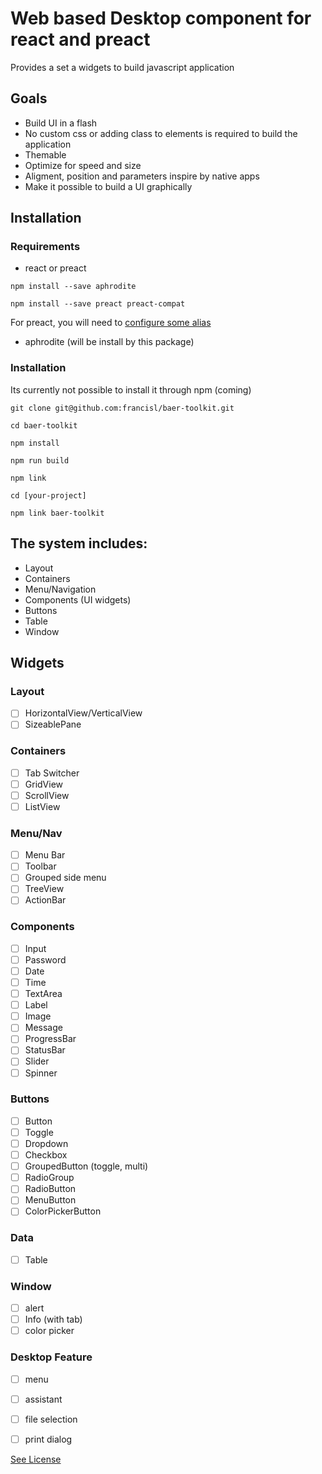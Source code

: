 # Web based Desktop component for react and preact

Provides a set a widgets to build javascript application

## Goals
- Build UI in a flash
- No custom css or adding class to elements is required to build the application
- Themable
- Optimize for speed and size
- Aligment, position and parameters inspire by native apps
- Make it possible to build a UI graphically

## Installation

### Requirements

- react or preact

`npm install --save aphrodite`

`npm install --save preact preact-compat`

For preact, you will need to [configure some alias](https://preactjs.com/guide/switching-to-preact)

- aphrodite (will be install by this package)

### Installation

Its currently not possible to install it through npm (coming)

```
git clone git@github.com:francisl/baer-toolkit.git

cd baer-toolkit

npm install

npm run build

npm link

cd [your-project]

npm link baer-toolkit
```

## The system includes:
- Layout 
- Containers
- Menu/Navigation
- Components (UI widgets)
- Buttons
- Table
- Window

## Widgets

### Layout
- [ ] HorizontalView/VerticalView
- [ ] SizeablePane

### Containers
- [ ] Tab Switcher
- [ ] GridView
- [ ] ScrollView
- [ ] ListView

### Menu/Nav
- [ ] Menu Bar
- [ ] Toolbar
- [ ] Grouped side menu
- [ ] TreeView
- [ ] ActionBar

### Components
- [ ] Input
- [ ] Password
- [ ] Date
- [ ] Time
- [ ] TextArea
- [ ] Label
- [ ] Image
- [ ] Message
- [ ] ProgressBar
- [ ] StatusBar
- [ ] Slider
- [ ] Spinner

### Buttons
- [ ] Button
- [ ] Toggle
- [ ] Dropdown
- [ ] Checkbox
- [ ] GroupedButton (toggle, multi)
- [ ] RadioGroup
- [ ] RadioButton
- [ ] MenuButton
- [ ] ColorPickerButton

### Data
- [ ] Table

### Window
- [ ] alert
- [ ] Info (with tab)
- [ ] color picker

### Desktop Feature
- [ ] menu
- [ ] assistant 
- [ ] file selection
- [ ] print dialog


[See License](./LICENSE)
